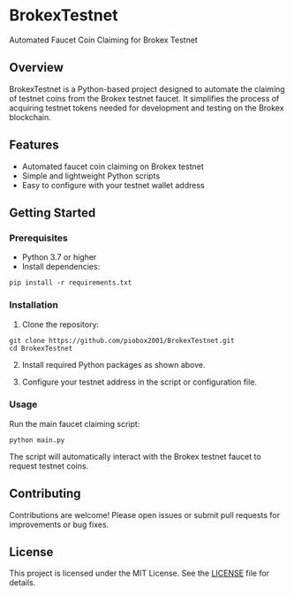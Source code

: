 
# BrokexTestnet

Automated Faucet Coin Claiming for Brokex Testnet

## Overview

BrokexTestnet is a Python-based project designed to automate the claiming of testnet coins from the Brokex testnet faucet. It simplifies the process of acquiring testnet tokens needed for development and testing on the Brokex blockchain.

## Features

- Automated faucet coin claiming on Brokex testnet
- Simple and lightweight Python scripts
- Easy to configure with your testnet wallet address

## Getting Started

### Prerequisites

- Python 3.7 or higher
- Install dependencies:

```
pip install -r requirements.txt
```

### Installation

1. Clone the repository:

```
git clone https://github.com/piobox2001/BrokexTestnet.git
cd BrokexTestnet
```

2. Install required Python packages as shown above.

3. Configure your testnet address in the script or configuration file.

### Usage

Run the main faucet claiming script:

```
python main.py
```

The script will automatically interact with the Brokex testnet faucet to request testnet coins.

## Contributing

Contributions are welcome! Please open issues or submit pull requests for improvements or bug fixes.

## License

This project is licensed under the MIT License. See the [LICENSE](LICENSE) file for details.

